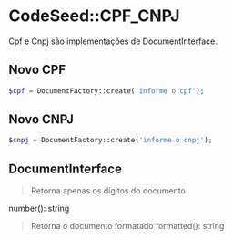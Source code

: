 # CodeSeed::CPF_CNPJ

Cpf e Cnpj são implementações de DocumentInterface.

## Novo CPF

```php
$cpf = DocumentFactory::create('informe o cpf');
```

## Novo CNPJ

```php
$cnpj = DocumentFactory::create('informe o cnpj');
```

## DocumentInterface

> Retorna apenas os dígitos do documento

number(): string

> Retorna o documento formatado
formatted(): string
